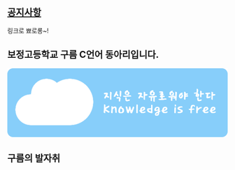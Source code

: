 ## [공지사항](/Notices/Notice.md)
링크로 뾰로롱~!

## 보정고등학교 구름 C언어 동아리입니다.
![Banner](Images/Cloud_Banner/Cloud_Banner.png)

## 구름의 발자취
